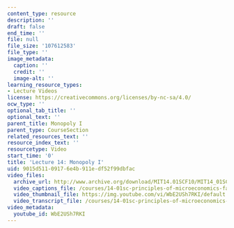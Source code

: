 ```yaml
---
content_type: resource
description: ''
draft: false
end_time: ''
file: null
file_size: '107612583'
file_type: ''
image_metadata:
  caption: ''
  credit: ''
  image-alt: ''
learning_resource_types:
- Lecture Videos
license: https://creativecommons.org/licenses/by-nc-sa/4.0/
ocw_type: ''
optional_tab_title: ''
optional_text: ''
parent_title: Monopoly I
parent_type: CourseSection
related_resources_text: ''
resource_index_text: ''
resourcetype: Video
start_time: '0'
title: 'Lecture 14: Monopoly I'
uid: 9015d511-0917-6e4b-911e-df52f99dbfac
video_files:
  archive_url: http://www.archive.org/download/MIT14.01SCF10/MIT14_01SCF10_lec14_300k.mp4
  video_captions_file: /courses/14-01sc-principles-of-microeconomics-fall-2011/af2cb69679b9502cbb813eb2ca6a8939_WbE2USh7RKI.vtt
  video_thumbnail_file: https://img.youtube.com/vi/WbE2USh7RKI/default.jpg
  video_transcript_file: /courses/14-01sc-principles-of-microeconomics-fall-2011/51d974414dd5f65d2f5d389889c66bcd_WbE2USh7RKI.pdf
video_metadata:
  youtube_id: WbE2USh7RKI
---
```

